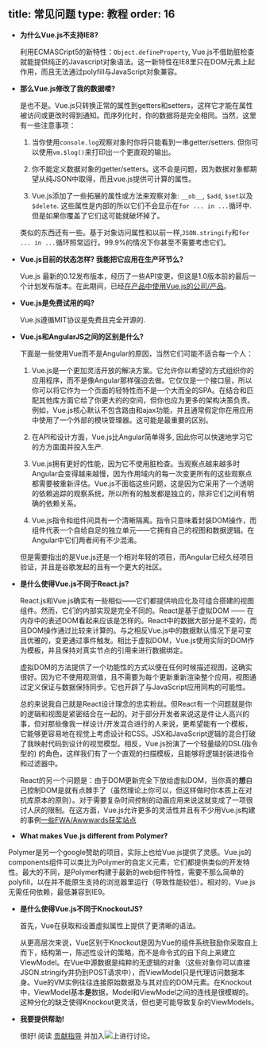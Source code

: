 title: 常见问题
type: 教程
order: 16
---

- **为什么Vue.js不支持IE8?**

  利用ECMASCript5的新特性：`Object.defineProperty`, Vue.js不借助脏检查就能提供纯正的Javascript对象语法。这一新特性在IE8里只在DOM元素上起作用，而且无法通过polyfill与JavaScript对象兼容。

- **那么Vue.js修改了我的数据喽?**

  是也不是。Vue.js只转换正常的属性到getters和setters，这样它才能在属性被访问或更改时得到通知。而序列化时，你的数据将是完全相同。当然，这里有一些注意事项：

  1. 当你使用`console.log`观察对象时你将只能看到一串getter/setters. 但你可以使用`vm.$log()`来打印出一个更直观的输出。

  2. 你不能定义数据对象的getter/setters。这不会是问题，因为数据对象都期望从纯JSON中取得，而且vue.js提供可计算的属性。

  3. Vue.js添加了一些拓展的属性或方法来观察对象: `__ob__`, `$add`, `$set`以及`$delete`. 这些属性是内部的所以它们不会显示在`for ... in ...`循环中. 但是如果你覆盖了它们这可能就破坏掉了。

  类似的东西还有一些。基于对象访问属性和以前一样,`JSON.stringify`和`for ... in ...`循环照常运行。99.9%的情况下你甚至不需要考虑它们。

- **Vue.js目前的状态怎样? 我能把它应用在生产环节么?**

  Vue.js 最新的0.12发布版本，经历了一些API变更，但这是1.0版本前的最后一个计划发布版本。在此期间，已经[在产品中使用Vue.js的公司/产品](https://github.com/yyx990803/vue/wiki/Projects-Using-Vue.js)。

- **Vue.js是免费试用的吗?**

  Vue.js遵循MIT协议是免费且完全开源的.

- **Vue.js和AngularJS之间的区别是什么?**

  下面是一些使用Vue而不是Angular的原因，当然它们可能不适合每一个人：

  1. Vue.js是一个更加灵活开放的解决方案。它允许你以希望的方式组织你的应用程序，而不是像Angular那样强迫去做。它仅仅是一个接口层，所以你可以将它作为一个页面的轻特性而不是一个大而全的SPA。在结合和匹配其他库方面它给了你更大的的空间，但你也应为更多的架构决策负责。例如，Vue.js核心默认不包含路由和ajax功能，并且通常假定你在用应用中使用了一个外部的模块管理器。这可能是最重要的区别。

  2. 在API和设计方面，Vue.js比Angular简单得多, 因此你可以快速地学习它的方方面面并投入生产.

  3. Vue.js拥有更好的性能，因为它不使用脏检查。当观察点越来越多时Angular会变得越来越慢，因为作用域内的每一次变更所有的这些观察点都需要被重新评估。Vue.js不面临这些问题，这是因为它采用了一个透明的依赖追踪的观察系统，所以所有的触发都是独立的，除非它们之间有明确的依赖关系。

  4. Vue.js指令和组件间具有一个清晰隔离。指令只意味着封装DOM操作，而组件代表一个自给自足的独立单元——它拥有自己的视图和数据逻辑。在Angular中它们两者间有不少混淆。

  但是需要指出的是Vue.js还是一个相对年轻的项目，而Angular已经久经项目验证，并且是谷歌发起的且有一个更大的社区。

- **是什么使得Vue.js不同于React.js?**

  React.js和Vue.js确实有一些相似——它们都提供响应化及可组合搭建的视图组件。然而，它们的内部实现是完全不同的。React是基于虚拟DOM —— 在内存中的表述DOM看起来应该是怎样的。React中的数据大部分是不变的，而且DOM操作通过比较来计算的。与之相反Vue.js中的数据默认情况下是可变且优雅的，变更通过事件触发。相比于虚拟DOM，Vue.js使用实际的DOM作为模板，并且保持对真实节点的引用来进行数据绑定。

  虚拟DOM的方法提供了一个功能性的方式以便在任何时候描述视图，这确实很好。因为它不使用观测值，且不需要为每个更新重新渲染整个应用，视图通过定义保证与数据保持同步。它也开辟了与JavaScript应用同构的可能性。

  总的来说我自己就是React设计理念的忠实粉丝。但React有一个问题就是你的逻辑和视图是紧密结合在一起的。对于部分开发者来说这是件让人高兴的事，但对那些像我一样设计/开发混合进行的人来说，更希望能有一个模板，它能够更容易地在视觉上考虑设计和CSS。JSX和JavaScript逻辑的混合打破了我映射代码到设计的视觉模型。相反，Vue.js扮演了一个轻量级的DSL(指令型的) 的角色，这样我们有了一个直观的扫描模板，且能够将逻辑封装进指令和过滤器中。

  React的另一个问题是：由于DOM更新完全下放给虚拟DOM，当你真的**想**自己控制DOM是就有点棘手了（虽然理论上你可以，但这样做时你本质上在对抗库原本的原则）。对于需要复杂时间控制的动画应用来说这就变成了一项很讨人厌的限制。在这方面，Vue.js允许更多的灵活性并且有不少用Vue.js构建的事例[一些FWA/Awwwards获奖站点](https://github.com/yyx990803/vue/wiki/Projects-Using-Vue.js#interactive-experiences)
  
- **What makes Vue.js different from Polymer?**

Polymer是另一个google赞助的项目，实际上也给Vue.js提供了灵感。Vue.js的components组件可以类比为Polymer的自定义元素，它们都提供类似的开发特性。最大的不同，是Polymer构建于最新的web组件特性，需要不那么简单的polyfill，以在并不能原生支持的浏览器里运行（导致性能较低）。相对的，Vue.js无需任何依赖，最低兼容到IE9。

- **是什么使得Vue.js不同于KnockoutJS?**

  首先，Vue在获取和设置虚拟属性上提供了更清晰的语法。

  从更高层次来说，Vue区别于Knockout是因为Vue的组件系统鼓励你采取自上而下，结构第一，陈述性设计的策略，而不是命令式的自下向上来建立ViewModel。在Vue中源数据是纯粹的无逻辑的对象（这些对象你可以直接JSON.stringify并扔到POST请求中），而ViewModel只是代理访问数据本身。Vue的VM实例往往连接原始数据及与其对应的DOM元素。在Knockout中，ViewModel基本**是**数据，Model和ViewModel之间的连线是很模糊的。这种分化的缺乏使得Knockout更灵活，但也更可能导致复杂的ViewModels。

- **我要提供帮助!**

  很好! 阅读 [贡献指导](https://github.com/yyx990803/vue/blob/master/CONTRIBUTING.md) 并加入<a href="https://gitter.im/yyx990803/vue" target="_blank"><img src="https://badges.gitter.im/Join%20Chat.svg"></a>上进行讨论。
